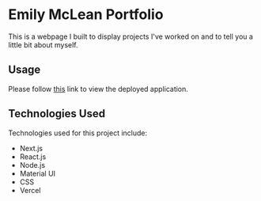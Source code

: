 # Emily McLean Portfolio
This is a webpage I built to display projects I've worked on and to tell you a little bit about myself.

## Usage

Please follow [this](mclean-portfolio.vercel.app/) link to view the deployed application.

## Technologies Used

Technologies used for this project include:

* Next.js
* React.js
* Node.js
* Material UI
* CSS
* Vercel